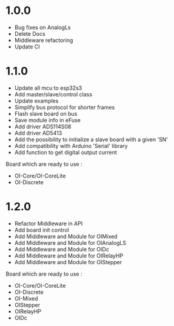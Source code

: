 # 1.0.0

- Bug fixes on AnalogLs
- Delete Docs
- Middleware refactoring
- Update CI

# 1.1.0

- Update all mcu to esp32s3
- Add master/slave/control class
- Update examples
- Simplify bus protocol for shorter frames
- Flash slave board on bus
- Save module info in eFuse
- Add driver ADS114S08
- Add driver AD5413
- Add the possibility to initialize a slave board with a given 'SN'
- Add compatibility with Arduino 'Serial' library
- Add function to get digital output current

Board which are ready to use :
- OI-Core/OI-CoreLite
- OI-Discrete

# 1.2.0

- Refactor Middleware in API
- Add board init control
- Add Middleware and Module for OIMixed
- Add Middleware and Module for OIAnalogLS
- Add Middleware and Module for OIDc
- Add Middleware and Module for OIRelayHP
- Add Middleware and Module for OIStepper

Board which are ready to use :
- OI-Core/OI-CoreLite
- OI-Discrete
- OI-Mixed
- OIStepper
- OIRelayHP
- OIDc